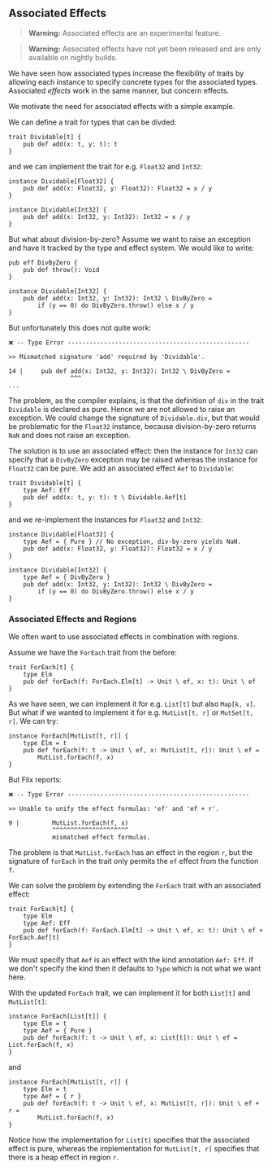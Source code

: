 ## Associated Effects

> **Warning:** Associated effects are an experimental feature. 

> **Warning:** Associated effects have not yet been released and are only
> available on nightly builds. 

We have seen how associated types increase the flexibility of traits by allowing
each instance to specify concrete types for the associated types. Associated
_effects_ work in the same manner, but concern effects. 

We motivate the need for associated effects with a simple example.

We can define a trait for types that can be divded:

```flix
trait Dividable[t] {
    pub def add(x: t, y: t): t
}
```

and we can implement the trait for e.g. `Float32` and `Int32`:

```flix
instance Dividable[Float32] {
    pub def add(x: Float32, y: Float32): Float32 = x / y
}

instance Dividable[Int32] {
    pub def add(x: Int32, y: Int32): Int32 = x / y
}
```

But what about division-by-zero? Assume we want to raise an exception and have
it tracked by the type and effect system. We would like to write:

```flix
pub eff DivByZero {
    pub def throw(): Void
}

instance Dividable[Int32] {
    pub def add(x: Int32, y: Int32): Int32 \ DivByZero = 
        if (y == 0) do DivByZero.throw() else x / y
}
````

But unfortunately this does not quite work:

```
❌ -- Type Error --------------------------------------------------

>> Mismatched signature 'add' required by 'Dividable'.

14 |     pub def add(x: Int32, y: Int32): Int32 \ DivByZero = 
                 ^^^
...
```

The problem, as the compiler explains, is that the definition of `div` in the
trait `Dividable` is declared as pure. Hence we are not allowed to raise an
exception. We could change the signature of `Dividable.div`, but that would be
problematic for the `Float32` instance, because division-by-zero returns `NaN`
and does not raise an exception. 

The solution is to use an associated effect: then the instance for `Int32` can
specify that a `DivByZero` exception may be raised whereas the instance for
`Float32` can be pure. We add an associated effect `Aef` to `Dividable`: 

```flix
trait Dividable[t] {
    type Aef: Eff
    pub def add(x: t, y: t): t \ Dividable.Aef[t]
}
```

and we re-implement the instances for `Float32` and `Int32`:

```flix
instance Dividable[Float32] {
    type Aef = { Pure } // No exception, div-by-zero yields NaN.
    pub def add(x: Float32, y: Float32): Float32 = x / y
}

instance Dividable[Int32] {
    type Aef = { DivByZero }
    pub def add(x: Int32, y: Int32): Int32 \ DivByZero = 
        if (y == 0) do DivByZero.throw() else x / y
}
```

### Associated Effects and Regions

We often want to use associated effects in combination with regions.

Assume we have the `ForEach` trait from the before:

```flix
trait ForEach[t] {
    type Elm
    pub def forEach(f: ForEach.Elm[t] -> Unit \ ef, x: t): Unit \ ef
}
```

As we have seen, we can implement it for e.g. `List[t]` but also `Map[k, v]`.
But what if we wanted to implement it for e.g. `MutList[t, r]` or `MutSet[t,
r]`. We can try: 

```flix
instance ForEach[MutList[t, r]] {
    type Elm = t
    pub def forEach(f: t -> Unit \ ef, x: MutList[t, r]): Unit \ ef = 
        MutList.forEach(f, x)
}
```

But Flix reports:

```
❌ -- Type Error -------------------------------------------------- 

>> Unable to unify the effect formulas: 'ef' and 'ef + r'.

9 |         MutList.forEach(f, x)
            ^^^^^^^^^^^^^^^^^^^^^
            mismatched effect formulas.
```

The problem is that `MutList.forEach` has an effect in the region `r`, but the
signature of `forEach` in the trait only permits the `ef` effect from the
function `f`. 

We can solve the problem by extending the `ForEach` trait with an associated effect:

```flix
trait ForEach[t] {
    type Elm
    type Aef: Eff
    pub def forEach(f: ForEach.Elm[t] -> Unit \ ef, x: t): Unit \ ef + ForEach.Aef[t]
}
```

We must specify that `Aef` is an effect with the kind annotation `Aef: Eff`. If
we don't specify the kind then it defaults to `Type` which is not what we want
here. 

With the updated `ForEach` trait, we can implement it for both `List[t]` and
`MutList[t]`:

```flix
instance ForEach[List[t]] {
    type Elm = t
    type Aef = { Pure }
    pub def forEach(f: t -> Unit \ ef, x: List[t]): Unit \ ef = List.forEach(f, x)
}
```

and 

```flix
instance ForEach[MutList[t, r]] {
    type Elm = t
    type Aef = { r }
    pub def forEach(f: t -> Unit \ ef, x: MutList[t, r]): Unit \ ef + r = 
        MutList.forEach(f, x)
}
```

Notice how the implementation for `List[t]` specifies that the associated effect
is pure, whereas the implementation for `MutList[t, r]` specifies that there is
a heap effect in region `r`. 


